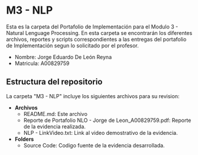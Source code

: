 # M3 - NLP
Esta es la carpeta del Portafolio de Implementación para el Modulo 3 - Natural Lenguage Processing. En esta carpeta se encontrarán los diferentes archivos, reportes y scripts correspondientes a las entregas del portafolio de Implementación segun lo solicitado por el profesor.

* Nombre: Jorge Eduardo De León Reyna
* Matricula: A00829759

## Estructura del repositorio
La carpeta "M3 - NLP" incluye los siguientes archivos para su revision:

* **Archivos**
  * README.md: Este archivo
  * Reporte de Portafolio NLO - Jorge de Leon_A00829759.pdf: Reporte de la evidencia realizada.
  * NLP - LinkVideo.txt: Link al video demostrativo de la evidencia.
* **Folders**
  * Source Code: Codigo fuente de la evidencia desarrollada.
  

